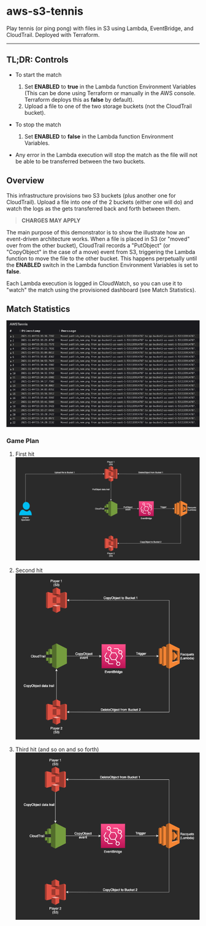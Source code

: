 # aws-s3-tennis

Play tennis (or ping pong) with files in S3 using Lambda, EventBridge, and CloudTrail. Deployed with Terraform.

---

## TL;DR: Controls

- To start the match
    1. Set **ENABLED** to **true** in the Lambda function Environment Variables (This can be done using Terraform or manually in the AWS console. Terraform deploys this as **false** by default).
    2. Upload a file to one of the two storage buckets (not the CloudTrail bucket).

- To stop the match
    1. Set **ENABLED** to **false** in the Lambda function Environment Variables.

- Any error in the Lambda execution will stop the match as the file will not be able to be transferred between the two buckets.

## Overview

This infrastructure provisions two S3 buckets (plus another one for CloudTrail). Upload a file into one of the 2 buckets (either one will do) and watch the logs as the gets transferred back and forth between them.

> **CHARGES MAY APPLY**

The main purpose of this demonstrator is to show the illustrate how an event-driven architecture works. When a file is placed in S3 (or "moved" over from the other bucket), CloudTrail records a "PutObject" (or "CopyObject" in the case of a move) event from S3, triggering the Lambda function to move the file to the other bucket. This happens perpetually until the **ENABLED** switch in the Lambda function Environment Variables is set to **false**.

Each Lambda execution is logged in CloudWatch, so you can use it to "watch" the match using the provisioned dashboard (see Match Statistics).

## Match Statistics

![Match statistics](img/tennis_logs.png)

### Game Plan

1. First hit  
    ![First hit](img/tennis1.png)  

2. Second hit  
    ![Second hit](img/tennis2.png)  

3. Third hit (and so on and so forth)  
    ![Third and hit (and so on and so forth)](img/tennis3.png)  
